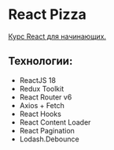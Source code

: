 # React Pizza

[Курс React для начинающих.](https://www.youtube.com/@ArchakovBlog)

## Технологии:

- ReactJS 18
- Redux Toolkit
- React Router v6
- Axios + Fetch
- React Hooks
- React Content Loader
- React Pagination
- Lodash.Debounce